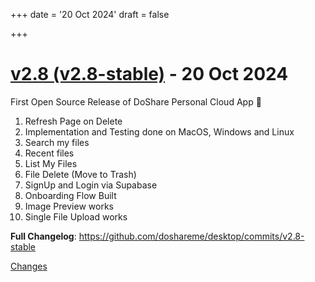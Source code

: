 +++
date = '20 Oct 2024'
draft = false

+++

[embedmd]:# (output/CHANGELOG.md)

# [v2.8 (v2.8-stable)](https://github.com/doshareme/desktop/releases/tag/v2.8-stable) - 20 Oct 2024

First Open Source Release of DoShare Personal Cloud App 🎉

1. Refresh Page on Delete
2. Implementation and Testing done on MacOS, Windows and Linux
3. Search my files
4. Recent files
5. List My Files
6. File Delete (Move to Trash)
7. SignUp and Login via Supabase
8. Onboarding Flow Built
9. Image Preview works
10. Single File Upload works

**Full Changelog**: https://github.com/doshareme/desktop/commits/v2.8-stable

[Changes][v2.8-stable]


[v2.8-stable]: https://github.com/doshareme/desktop/tree/v2.8-stable


